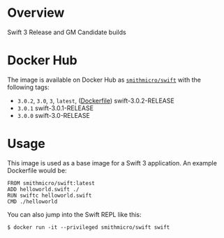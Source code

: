 # Overview
Swift 3 Release and GM Candidate builds

# Docker Hub
The image is available on Docker Hub as [`smithmicro/swift`](https://hub.docker.com/r/smithmicro/swift/) with the following tags:

  * `3.0.2`, `3.0`, `3`, `latest`, ([Dockerfile](https://github.com/smithmicro/swift/blob/master/Dockerfile)) swift-3.0.2-RELEASE
  * `3.0.1` swift-3.0.1-RELEASE
  * `3.0.0` swift-3.0-RELEASE

# Usage
This image is used as a base image for a Swift 3 application.  An example Dockerfile would be:

```
FROM smithmicro/swift:latest
ADD helloworld.swift ./
RUN swiftc helloworld.swift
CMD ./helloworld
```

You can also jump into the Swift REPL like this:
```
$ docker run -it --privileged smithmicro/swift swift
```
